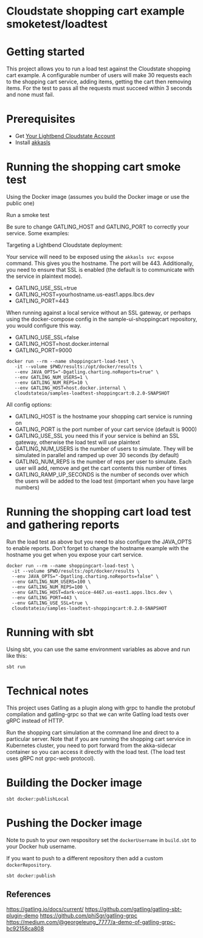 Cloudstate shopping cart example smoketest/loadtest
===================================================

# Getting started

This project allows you to run a load test against the Cloudstate shopping cart example. A configurable number of users will make 30 requests each to the shopping cart service, adding items, getting the cart then removing items. For the test to pass all the requests must succeed within 3 seconds and none must fail.

# Prerequisites

* Get [Your Lightbend Cloudstate Account](https://docs.cloudstate.com/getting-started/lightbend-account.html)
* Install [akkasls](https://docs.cloudstate.com/getting-started/set-up-development-env.html)

# Running the shopping cart smoke test

Using the Docker image (assumes you build the Docker image or use the public one)

Run a smoke test

Be sure to change GATLING_HOST and GATLING_PORT to correctly your service. Some examples:

Targeting a Lightbend Cloudstate deployment:

Your service will need to be exposed using the `akkasls svc expose` command. This gives you the hostname. The port will be 443. Additionally, you need to ensure that SSL is enabled (the default is to communicate with the service in plaintext mode).

* GATLING_USE_SSL=true
* GATLING_HOST=yourhostname.us-east1.apps.lbcs.dev
* GATLING_PORT=443

When running against a local service without an SSL gateway, or perhaps using the docker-compose config in the sample-ui-shoppingcart repository, you would configure this way.

* GATLING_USE_SSL=false
* GATLING_HOST=host.docker.internal
* GATLING_PORT=9000

```
docker run --rm --name shoppingcart-load-test \
   -it --volume $PWD/results:/opt/docker/results \
   --env JAVA_OPTS="-Dgatling.charting.noReports=true" \
   --env GATLING_NUM_USERS=1 \
   --env GATLING_NUM_REPS=10 \
   --env GATLING_HOST=host.docker.internal \
   cloudstateio/samples-loadtest-shoppingcart:0.2.0-SNAPSHOT
```

All config options:

* GATLING_HOST is the hostname your shopping cart service is running on
* GATLING_PORT is the port number of your cart service (default is 9000)
* GATLING_USE_SSL you need this if your service is behind an SSL gateway, otherwise the load test will use plaintext
* GATLING_NUM_USERS is the number of users to simulate. They will be simulated in parallel and ramped up over 30 seconds (by default)
* GATLING_NUM_REPS is the number of reps per user to simulate. Each user will add, remove and get the cart contents this number of times
* GATLING_RAMP_UP_SECONDS is the number of seconds over which the users will be added to the load test (important when you have large numbers)

# Running the shopping cart load test and gathering reports

Run the load test as above but you need to also configure the JAVA_OPTS to enable reports. Don't forget to change the hostname example with the hostname you get when you expose your cart service.

```
docker run --rm --name shoppingcart-load-test \
  -it --volume $PWD/results:/opt/docker/results \
  --env JAVA_OPTS="-Dgatling.charting.noReports=false" \
  --env GATLING_NUM_USERS=100 \
  --env GATLING_NUM_REPS=100 \
  --env GATLING_HOST=dark-voice-4467.us-east1.apps.lbcs.dev \
  --env GATLING_PORT=443 \
  --env GATLING_USE_SSL=true \
  cloudstateio/samples-loadtest-shoppingcart:0.2.0-SNAPSHOT
```

# Running with sbt

Using sbt, you can use the same environment variables as above and run like this:

`sbt run`

# Technical notes

This project uses Gatling as a plugin along with grpc to handle the protobuf compilation and gatling-grpc so that we can write Gatling load tests over gRPC instead of HTTP.

Run the shopping cart simulation at the command line and direct to a particular server. Note that if you are running the shopping cart service in Kubernetes cluster, you need to port forward from the akka-sidecar container so you can access it directly with the load test. (The load test uses gRPC not grpc-web protocol).

# Building the Docker image

`sbt docker:publishLocal`

# Pushing the Docker image

Note to push to your own respository set the `dockerUsername` in `build.sbt` to your Docker hub username.

If you want to push to a different repository then add a custom `dockerRepository`.

`sbt docker:publish`

## References

https://gatling.io/docs/current/
https://github.com/gatling/gatling-sbt-plugin-demo
https://github.com/phiSgr/gatling-grpc
https://medium.com/@georgeleung_7777/a-demo-of-gatling-grpc-bc92158ca808
